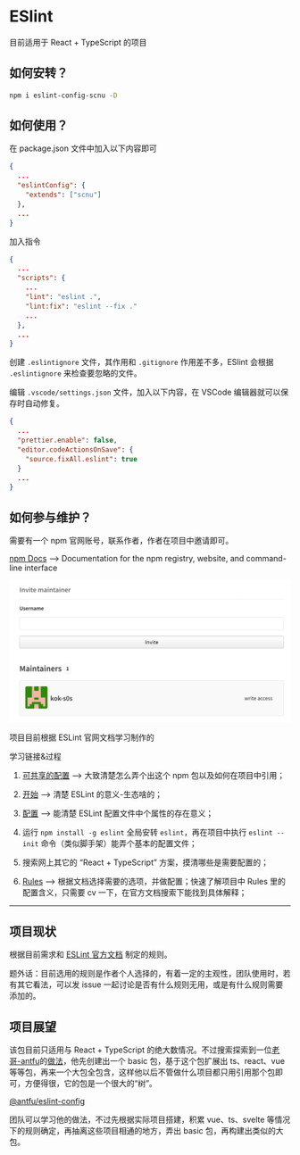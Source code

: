 # ESlint

目前适用于 React + TypeScript 的项目

## 如何安转？

```bash
npm i eslint-config-scnu -D
```

## 如何使用？

在 package.json 文件中加入以下内容即可

```json
{
  ...
  "eslintConfig": {
    "extends": ["scnu"]
  },
  ...
}
```

加入指令

```json
{
  ...
  "scripts": {
    ...
    "lint": "eslint .",
    "lint:fix": "eslint --fix ."
    ...
  },
  ...
}
```

创建 `.eslintignore` 文件，其作用和 `.gitignore` 作用差不多，ESlint 会根据 `.eslintignore` 来检查要忽略的文件。

编辑 `.vscode/settings.json` 文件，加入以下内容，在 VSCode 编辑器就可以保存时自动修复。

```json
{
  ...
  "prettier.enable": false,
  "editor.codeActionsOnSave": {
    "source.fixAll.eslint": true
  }
  ...
}
```

## 如何参与维护？

需要有一个 npm 官网账号，联系作者，作者在项目中邀请即可。

[npm Docs](https://docs.npmjs.com/) --> Documentation for the npm registry, website, and command-line interface

![](./images/npm.png)

项目目前根据 ESLint 官网文档学习制作的

学习链接&过程

1. [可共享的配置](https://cn.eslint.org/docs/developer-guide/shareable-configs) --> 大致清楚怎么弄个出这个 npm 包以及如何在项目中引用；

2. [开始](https://cn.eslint.org/docs/user-guide/getting-started) --> 清楚 ESLint 的意义-生态啥的；

3. [配置](https://cn.eslint.org/docs/user-guide/configuring) --> 能清楚 ESLint 配置文件中个属性的存在意义；

4. 运行 `npm install -g eslint` 全局安转 `eslint`，再在项目中执行 `eslint --init` 命令（类似脚手架）能弄个基本的配置文件；

5. 搜索网上其它的 “React + TypeScript” 方案，摸清哪些是需要配置的；

6. [Rules](https://cn.eslint.org/docs/rules/) --> 根据文档选择需要的选项，并做配置；快速了解项目中 Rules 里的配置含义，只需要 cv 一下，在官方文档搜索下能找到具体解释；

---

## 项目现状

根据目前需求和 [ESLint 官方文档](https://eslint.bootcss.com/docs/rules/) 制定的规则。

题外话：目前选用的规则是作者个人选择的，有着一定的主观性，团队使用时，若有其它看法，可以发 issue 一起讨论是否有什么规则无用，或是有什么规则需要添加的。

## 项目展望

该包目前只适用与 React + TypeScript 的绝大数情况。不过搜索探索到一位[老哥-antfu](https://github.com/antfu)的[做法](https://github.com/antfu/eslint-config)，他先创建出一个 basic 包，基于这个包扩展出 ts、react、vue 等等包，再来一个大包全包含，这样他以后不管做什么项目都只用引用那个包即可，方便得很，它的包是一个很大的“树”。

[@antfu/eslint-config](https://www.npmjs.com/package/@antfu/eslint-config)

团队可以学习他的做法，不过先根据实际项目搭建，积累 vue、ts、svelte 等情况下的规则确定，再抽离这些项目相通的地方，弄出 basic 包，再构建出类似的大包。
